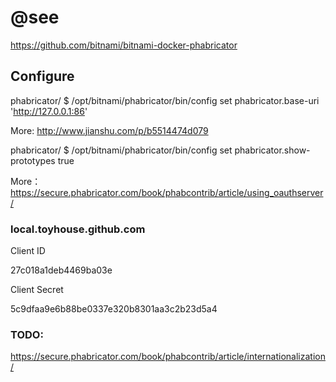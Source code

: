 # @see

https://github.com/bitnami/bitnami-docker-phabricator

## Configure

phabricator/ $  /opt/bitnami/phabricator/bin/config set phabricator.base-uri 'http://127.0.0.1:86'

More: http://www.jianshu.com/p/b5514474d079

phabricator/ $  /opt/bitnami/phabricator/bin/config set phabricator.show-prototypes true

More：https://secure.phabricator.com/book/phabcontrib/article/using_oauthserver/

### local.toyhouse.github.com

Client ID

27c018a1deb4469ba03e

Client Secret

5c9dfaa9e6b88be0337e320b8301aa3c2b23d5a4

### TODO:

https://secure.phabricator.com/book/phabcontrib/article/internationalization/


